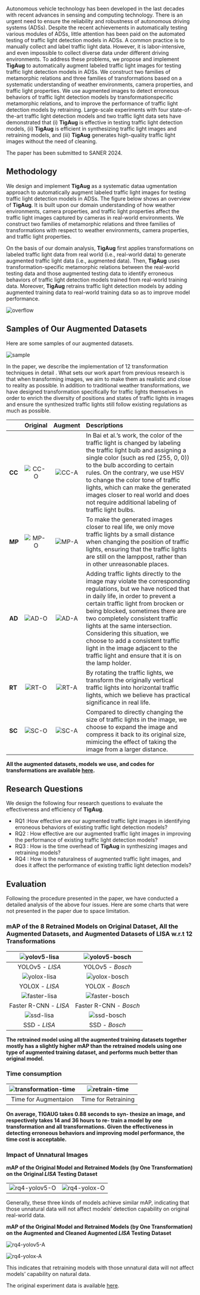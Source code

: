 Autonomous vehicle technology has been developed in the last decades with recent advances in sensing and computing technology. There is an urgent need to ensure the reliability and robustness of autonomous driving systems (ADSs). Despite the recent achievements in automatically testing various modules of ADSs, little attention has been paid on the automated testing of traffic light detection models in ADSs. A common practice is to manually collect and label traffic light data. However, it is labor-intensive, and even impossible to collect diverse data under different driving environments.
To address these problems, we propose and implement **TigAug** to automatically augment labeled traffic light images for testing traffic light detection models in ADSs. We construct two families of metamorphic relations and three families of transformations based on a systematic understanding of weather environments, camera properties, and traffic light properties. We use augmented images to detect erroneous behaviors of traffic light detection models by transformationspecific metamorphic relations, and to improve the performance of traffic light detection models by retraining. Large-scale experiments with four state-of-the-art traffic light detection models and two traffic light data sets have demonstrated that (i) **TigAug** is effective in testing traffic light detection models, (ii) **TigAug** is efficient in synthesizing traffic light images and retraining models, and (iii) **TigAug** generates high-quality traffic light images without the need of cleaning.

The paper has been submitted to SANER 2024.



## Methodology

We design and implement **TigAug** as a systematic dataa ugmentation approach to automatically augment labeled traffic light images for testing traffic light detection models in ADSs. The figure below  shows an overview of **TigAug**. It is built upon our domain understanding of how weather environments, camera properties, and traffic light properties affect the traffic light images captured by cameras in real-world environments. We construct two families of metamorphic relations  and three families of transformations  with respect to weather environments, camera properties, and traffic light properties. 

On the basis of our domain analysis, **TigAug** first applies transformations on labeled traffic light data from real world (i.e., real-world data) to generate augmented traffic light data (i.e., augmented data). Then, **TigAug** uses transformation-specific metamorphic relations between the real-world testing data and those augmented testing data to identify erroneous behaviors of traffic light detection models trained from real-world training data. Moreover, **TigAug** retrains traffic light detection models by adding augmented training data to real-world training data so as to improve model performance.

![overflow](img/overflow.png)

## Samples of Our Augmented Datasets

Here are some samples of our augmented datasets.

![sample](img/sample.png)

In the paper, we describe the implementation of 12 transformation techniques in detail . What sets our work apart from previous research is that when transforming images, we aim to make them as realistic and close to reality as possible. In addition to traditional weather transformations, we have designed transformation specifically for traffic lights themselves in order to enrich the diversity of positions and states of traffic lights in images and ensure the synthesized traffic lights still follow existing regulations as much as possible.

|        |        Original        |        Augment         | Descriptions                                                 |
| ------ | :--------------------: | :--------------------: | :----------------------------------------------------------- |
| **CC** | ![CC-O](img/CC-O.jpg)  | ![CC-A](img/CC-A.jpg)  | In Bai et al.’s work, the color of the traffic light is changed by labeling the traffic light bulb and assigning a single color (such as red (255, 0, 0)) to the bulb according to certain rules. On the contrary, we use HSV to change the color tone of traffic lights, which can make the generated images closer to real world and does not require additional labeling of traffic light bulbs. |
| **MP** | ![MP-O](img/MP-O.jpg)  | ![MP-A](img/MP-A.jpg)  | To make the generated images closer to real life, we only move traffic lights by a small distance when changing the position of traffic lights, ensuring that the traffic lights are still on the lamppost, rather than in other unreasonable places. |
| **AD** | ![AD-O](img/AD-O.jpeg) | ![AD-A](img/AD-A.jpeg) | Adding traffic lights directly to the image may violate the corresponding regulations, but we have noticed that in daily life, in order to prevent a certain traffic light from brocken or being blocked, sometimes there are two completely consistent traffic lights at the same intersection. Considering this situation, we choose to add a consistent traffic light in the image adjacent to the traffic light and ensure that it is on the lamp holder. |
| **RT** | ![RT-O](img/RT-O.jpg)  | ![RT-A](img/RT-A.jpg)  | By rotating the traffic lights, we transform the originally vertical traffic lights into horizontal traffic lights, which we believe has practical significance in real life. |
| **SC** | ![SC-O](img/SC-O.jpg)  | ![SC-A](img/SC-A.jpg)  | Compared to directly changing the size of traffic lights in the image, we choose to expand the image and compress it back to its original size, mimicing the effect of taking the image from a larger distance. |

**All the augmented datasets, models we use, and codes  for transformations are available [here](https://zenodo.org/record/8213894).**

## Research Questions

We design the following four research questions to evaluate the effectiveness and efficiency of **TigAug**.

- RQ1 :How effective are our augmented traffic light images in identifying erroneous behaviors of existing traffic light detection models?
- RQ2 : How effective are our augmented traffic light images in improving the performance of existing traffic light detection models?
- RQ3 : How is the time overhead of **TigAug** in synthesizing images and retraining models?
- RQ4 : How is the naturalness of augmented traffic light images, and does it affect the performance of existing traffic light detection models?



## Evaluation

Following the procedure presented in the paper, we have conducted a detailed analysis of the above four issues. Here are some charts that were not presented in the paper due to space limitation.

### **mAP of the 8 Retrained Models on Original Dataset, All the Augmented Datasets, and Augmented Datasets of LISA w.r.t 12 Transformations**

| ![yolov5-lisa](img/yolov5-lisa.jpg) | ![yolov5-bosch](img/yolov5-bosch.jpg) |
| :----------------------------------------------------------: | :-----------------------------------: |
|                       YOLOv5 - *LISA*                        |           YOLOv5 - *Bosch*            |
|              ![yolox-lisa](img/yolox-lisa.jpg)               |  ![yolox-bosch](img/yolox-bosch.jpg)  |
|                        YOLOX - *LISA*                        |            YOLOX - *Bosch*            |
|             ![faster-lisa](img/faster-lisa.jpg)              | ![faster-bosch](img/faster-bosch.jpg) |
|                    Faster R-CNN - *LISA*                     |        Faster R-CNN - *Bosch*         |
|                ![ssd-lisa](img/ssd-lisa.jpg)                 |    ![ssd-bosch](img/ssd-bosch.jpg)    |
|                         SSD - *LISA*                         |             SSD - *Bosch*             |

**The retrained model using all the augmented training datasets together mostly has a slightly higher mAP than the retrained models using one type of augmented training dataset, and performs much better than original model.** 



### **Time consumption**

| ![transformation-time](img/transformation-time.jpg) | ![retrain-time](img/retrain-time.jpg) |
| :-------------------------------------------------: | :-----------------------------------: |
|                Time for Augmentaion                 |          Time for Retraining          |

**On average, TIGAUG takes 0.88 seconds to syn- thesize an image, and respectively takes 14 and 36 hours to re- train a model by one transformation and all transformations. Given the effectiveness in detecting erroneous behaviors and improving model performance, the time cost is acceptable.**



### **Impact of Unnatural Images**

**mAP of the Original Model and Retrained  Models (by One Transformation) on the Original *LISA* Testing Dataset**

|                                       |                                     |
| ------------------------------------- | ----------------------------------- |
| ![rq4-yolov5-O](img/rq4-yolov5-O.png) | ![rq4-yolox-O](img/rq4-yolox-O.jpg) |

Generally, these three kinds of models achieve similar mAP, indicating that those unnatural data will not affect models’ detection capability on original real-world data.



**mAP of the Original Model and Retrained  Models (by One Transformation) on the Augmented and Cleaned Augmented *LISA* Testing Dataset**

![rq4-yolov5-A](img/rq4-yolov5-A.png)

![rq4-yolox-A](img/rq4-yolox-A.jpg)

This indicates that retraining models with those unnatural data will not affect models’ capability on natural data.



The original experiment data is available [here](data/TL_test_result.xlsx).
